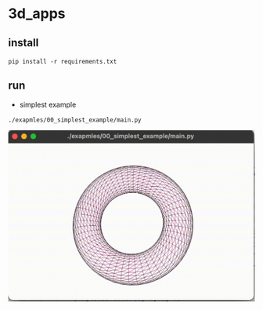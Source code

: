 # 3d_apps

## install

```
pip install -r requirements.txt
```

## run

* simplest example

```
./exapmles/00_simplest_example/main.py 
```

![image](images/torus.gif)

